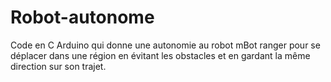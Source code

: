 # Robot-autonome
Code en C Arduino qui donne une autonomie au robot mBot ranger pour se déplacer dans une région en évitant les obstacles et en gardant la même direction sur son trajet.
